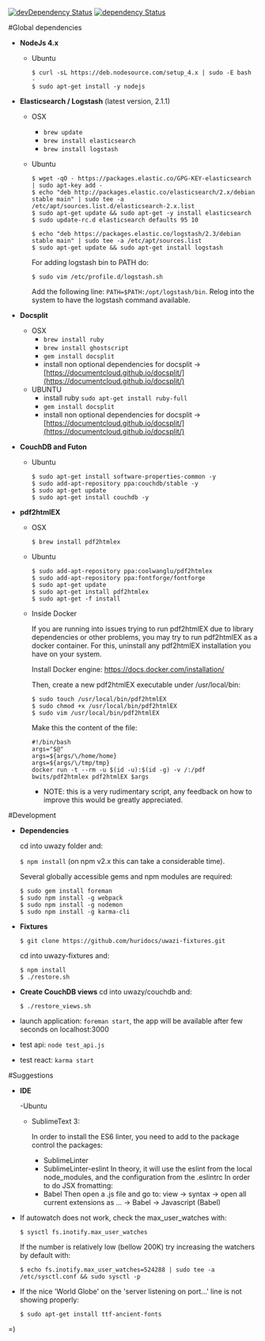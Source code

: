 [![devDependency Status](https://david-dm.org/huridocs/uwazidocs/dev-status.svg)](https://david-dm.org/huridocs/uwazi#info=devDependencies)
[![dependency Status](https://david-dm.org/huridocs/uwazidocs/status.svg)](https://david-dm.org/huridocs/uwazi#info=dependencies)

#Global dependencies

- **NodeJs 4.x**
    - Ubuntu

      ```
      $ curl -sL https://deb.nodesource.com/setup_4.x | sudo -E bash -
      $ sudo apt-get install -y nodejs
      ```
- **Elasticsearch / Logstash** (latest version, 2.1.1)
    - OSX
      - `brew update`
      - `brew install elasticsearch`
      - `brew install logstash`

    - Ubuntu
      ```
      $ wget -qO - https://packages.elastic.co/GPG-KEY-elasticsearch | sudo apt-key add -
      $ echo "deb http://packages.elastic.co/elasticsearch/2.x/debian stable main" | sudo tee -a /etc/apt/sources.list.d/elasticsearch-2.x.list
      $ sudo apt-get update && sudo apt-get -y install elasticsearch
      $ sudo update-rc.d elasticsearch defaults 95 10

      $ echo "deb https://packages.elastic.co/logstash/2.3/debian stable main" | sudo tee -a /etc/apt/sources.list
      $ sudo apt-get update && sudo apt-get install logstash
      ```
      For adding logstash bin to PATH do:
      ```
      $ sudo vim /etc/profile.d/logstash.sh
      ```
      Add the following line:
      `PATH=$PATH:/opt/logstash/bin`.
      Relog into the system to have the logstash command available.

- **Docsplit**
    - OSX
      - `brew install ruby`
      - `brew install ghostscript`
      - `gem install docsplit`
      - install non optional dependencies for docsplit -> [https://documentcloud.github.io/docsplit/](https://documentcloud.github.io/docsplit/)
    - UBUNTU
      - install ruby `sudo apt-get install ruby-full`
      - `gem install docsplit`
      - install non optional dependencies for docsplit -> [https://documentcloud.github.io/docsplit/](https://documentcloud.github.io/docsplit/)

- **CouchDB and Futon**
    - Ubuntu

      ```
      $ sudo apt-get install software-properties-common -y
      $ sudo add-apt-repository ppa:couchdb/stable -y
      $ sudo apt-get update
      $ sudo apt-get install couchdb -y
      ```

- **pdf2htmlEX**
    - OSX

      ```
      $ brew install pdf2htmlex
      ```
    - Ubuntu

      ```
      $ sudo add-apt-repository ppa:coolwanglu/pdf2htmlex
      $ sudo add-apt-repository ppa:fontforge/fontforge
      $ sudo apt-get update
      $ sudo apt-get install pdf2htmlex
      $ sudo apt-get -f install
      ```

    - Inside Docker

      If you are running into issues trying to run pdf2htmlEX due to library dependencies or other problems, you may try to run pdf2htmlEX as a docker container.  For this, uninstall any pdf2htmlEX installation you have on your system.

      Install Docker engine: https://docs.docker.com/installation/

      Then, create a new pdf2htmlEX executable under /usr/local/bin:

      ```
      $ sudo touch /usr/local/bin/pdf2htmlEX
      $ sudo chmod +x /usr/local/bin/pdf2htmlEX
      $ sudo vim /usr/local/bin/pdf2htmlEX
      ```

      Make this the content of the file:

      ```
      #!/bin/bash
      args="$@"
      args=${args/\/home/home}
      args=${args/\/tmp/tmp}
      docker run -t --rm -u $(id -u):$(id -g) -v /:/pdf bwits/pdf2htmlex pdf2htmlEX $args
      ```

      * NOTE: this is a very rudimentary script, any feedback on how to improve this would be greatly appreciated.

#Development

- **Dependencies**

  cd into uwazy folder and:

  `$ npm install` (on npm v2.x this can take a considerable time).

  Several globally accessible gems and npm modules are required:

  ```
  $ sudo gem install foreman
  $ sudo npm install -g webpack
  $ sudo npm install -g nodemon
  $ sudo npm install -g karma-cli
  ```

- **Fixtures**

  `$ git clone https://github.com/huridocs/uwazi-fixtures.git`

  cd into uwazy-fixtures and:

  ```
  $ npm install
  $ ./restore.sh
  ```

- **Create CouchDB views**
  cd into uwazy/couchdb and:

  `$ ./restore_views.sh`

- launch application: `foreman start`, the app will be available after few seconds on localhost:3000
- test api: `node test_api.js`
- test react: `karma start`

#Suggestions

- **IDE**

  -Ubuntu

    - SublimeText 3:

      In order to install the ES6 linter, you need to add to the package control the packages:
      - SublimeLinter
      - SublimeLinter-eslint
      In theory, it will use the eslint from the local node_modules, and the configuration from the .eslintrc
      In order to do JSX fromatting:
      - Babel
      Then open a .js file and go to:
      view -> syntax -> open all current extensions as ... -> Babel -> Javascript (Babel)

- If autowatch does not work, check the max_user_watches with:

  ```
  $ sysctl fs.inotify.max_user_watches
  ```

  If the number is relatively low (bellow 200K) try increasing the watchers by default with:

  ```
  $ echo fs.inotify.max_user_watches=524288 | sudo tee -a /etc/sysctl.conf && sudo sysctl -p
  ```

- If the nice 'World Globe' on the 'server listening on port...' line is not showing properly:


  ```
  $ sudo apt-get install ttf-ancient-fonts
  ```

=)
